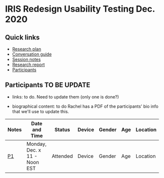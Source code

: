 # IRIS Redesign Usability Testing Dec. 2020

## Quick links

- [Research plan](https://github.com/department-of-veterans-affairs/va.gov-team/blob/master/products/iris/Usability%20Testing/IRIS%20Usability%20Testing%20Research%20Plan%20Fall%202020.md)
- [Conversation guide](https://github.com/department-of-veterans-affairs/va.gov-team/blob/master/products/iris/Usability%20Testing/IRIS%20Usability%20Testing%20Conversation%20Guide%20Fall%202020.md)
- [Session notes](https://github.com/department-of-veterans-affairs/va.gov-team/tree/master/products/iris/Usability%20Testing/Transcripts)
- [Research report](https://github.com/department-of-veterans-affairs/va.gov-team/blob/master/products/iris/Usability%20Testing/IRIS%20Usability%20Testing%20Research%20Report%20Fall%202020.md)
- [Participants](#participants)

## Participants TO BE UPDATE

- links: to do.  Need to update them (only one is done?)

- biographical content: to do Rachel has a PDF of the participants' bio info that we'll use to update this.  


Notes | Date and Time | Status | Device | Gender | Age  | Location
----- | ------------- | ------ | ------ | ------ | ----- | ----- 
[P1](https://github.com/department-of-veterans-affairs/va.gov-team/blob/master/products/iris/Usability%20Testing/Transcripts/Participant%201.md) | Monday, Dec. x 11 - Noon EST | Attended | Device | Gender  | Age | Location
